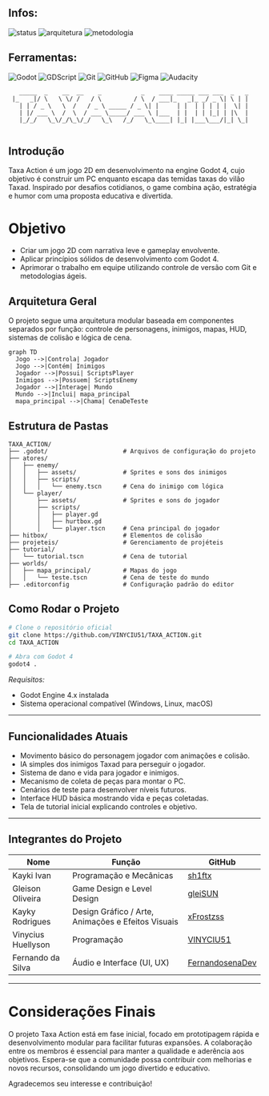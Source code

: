 ## Infos:

![status](https://img.shields.io/badge/status-em%20desenvolvimento-yellowgreen?style=for-the-badge)
![arquitetura](https://img.shields.io/badge/arquitetura-modular-blueviolet?style=for-the-badge)
![metodologia](https://img.shields.io/badge/metodologia-Ágil%20Scrum-orange?style=for-the-badge)

## Ferramentas:

![Godot](https://img.shields.io/badge/Godot-4.0-blue?style=for-the-badge&logo=godot-engine&logoColor=white)
![GDScript](https://img.shields.io/badge/GDScript-2.0-6bc5ff?style=for-the-badge&logo=godot-engine&logoColor=white)
![Git](https://img.shields.io/badge/Git-version_control-red?style=for-the-badge&logo=git&logoColor=white)
![GitHub](https://img.shields.io/badge/GitHub-hosting-black?style=for-the-badge&logo=github)
![Figma](https://img.shields.io/badge/Figma-design-red?style=for-the-badge&logo=figma)
![Audacity](https://img.shields.io/badge/Audacity-audio-blue?style=for-the-badge&logo=audacity)

```
   _____  _    __  __    _           _    ____ _____ ___ ___  _   _ 
 |_   _|/ \   \ \/ /   / \         / \  / ___|_   _|_ _/ _ \| \ | |
   | | / _ \   \  /   / _ \ _____ / _ \| |     | |  | | | | |  \| |
   | |/ ___ \  /  \  / ___ \_____/ ___ \ |___  | |  | | |_| | |\  |
   |_/_/   \_\/_/\_\/_/   \_\   /_/   \_\____| |_| |___\___/|_| \_|
                                                                   
``` 
## Introdução

Taxa Action é um jogo 2D em desenvolvimento na engine Godot 4, cujo objetivo é construir um PC enquanto escapa das temidas taxas do vilão Taxad. Inspirado por desafios cotidianos, o game combina ação, estratégia e humor com uma proposta educativa e divertida.

# Objetivo

- Criar um jogo 2D com narrativa leve e gameplay envolvente.
- Aplicar princípios sólidos de desenvolvimento com Godot 4.
- Aprimorar o trabalho em equipe utilizando controle de versão com Git e metodologias ágeis.

## Arquitetura Geral

O projeto segue uma arquitetura modular baseada em componentes separados por função: controle de personagens, inimigos, mapas, HUD, sistemas de colisão e lógica de cena.

```
graph TD
  Jogo -->|Controla| Jogador
  Jogo -->|Contém| Inimigos
  Jogador -->|Possui| ScriptsPlayer
  Inimigos -->|Possuem| ScriptsEnemy
  Jogador -->|Interage| Mundo
  Mundo -->|Inclui| mapa_principal
  mapa_principal -->|Chama| CenaDeTeste

```

## Estrutura de Pastas


```
TAXA_ACTION/
├── .godot/                     # Arquivos de configuração do projeto
├── atores/
│   ├── enemy/
│   │   ├── assets/             # Sprites e sons dos inimigos
│   │   ├── scripts/
│   │   │   └── enemy.tscn      # Cena do inimigo com lógica
│   └── player/
│       ├── assets/             # Sprites e sons do jogador
│       ├── scripts/
│       │   ├── player.gd
│       │   ├── hurtbox.gd
│       │   └── player.tscn     # Cena principal do jogador
├── hitbox/                     # Elementos de colisão
├── projeteis/                  # Gerenciamento de projéteis
├── tutorial/
│   └── tutorial.tscn           # Cena de tutorial
├── worlds/
│   ├── mapa_principal/         # Mapas do jogo
│   │   └── teste.tscn          # Cena de teste do mundo
├── .editorconfig               # Configuração padrão do editor

```

## Como Rodar o Projeto

```bash
# Clone o repositório oficial
git clone https://github.com/VINYCIU51/TAXA_ACTION.git
cd TAXA_ACTION

# Abra com Godot 4
godot4 .
```

*Requisitos:*  
- Godot Engine 4.x instalada  
- Sistema operacional compatível (Windows, Linux, macOS)  

---

## Funcionalidades Atuais

- Movimento básico do personagem jogador com animações e colisão.  
- IA simples dos inimigos Taxad para perseguir o jogador.  
- Sistema de dano e vida para jogador e inimigos.  
- Mecanismo de coleta de peças para montar o PC.  
- Cenários de teste para desenvolver níveis futuros.  
- Interface HUD básica mostrando vida e peças coletadas.  
- Tela de tutorial inicial explicando controles e objetivo.  

---

 ## Integrantes do Projeto


| Nome              | Função                                   | GitHub                                   |
|-------------------|-----------------------------------------|------------------------------------------|
| Kayki Ivan        | Programação e Mecânicas                  | [sh1ftx](https://github.com/sh1ftx)   |
| Gleison Oliveira  | Game Design e Level Design                | [gleiSUN](https://github.com/gleiSUN)        |
| Kayky Rodrigues   | Design Gráfico / Arte, Animações e Efeitos Visuais | [xFrostzss](https://github.com/xFrostzss)   |
| Vinycius Huellyson| Programação                             | [VINYCIU51](https://github.com/VINYCIU51)   |
| Fernando da Silva | Áudio e Interface (UI, UX)               | [FernandosenaDev](https://github.com/FernandosenaDev) |

---

# Considerações Finais

O projeto Taxa Action está em fase inicial, focado em prototipagem rápida e desenvolvimento modular para facilitar futuras expansões. A colaboração entre os membros é essencial para manter a qualidade e aderência aos objetivos. Espera-se que a comunidade possa contribuir com melhorias e novos recursos, consolidando um jogo divertido e educativo.

Agradecemos seu interesse e contribuição!
